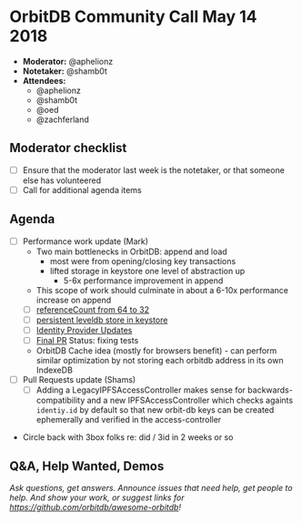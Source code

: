 # OrbitDB Community Call May 14 2018

- **Moderator:** @aphelionz
- **Notetaker:** @shamb0t
- **Attendees:**
    - @aphelionz
    - @shamb0t
    - @oed
    - @zachferland
    

## Moderator checklist

- [ ] Ensure that the moderator last week is the notetaker, or that someone else has volunteered
- [ ] Call for additional agenda items

## Agenda
- [ ] Performance work update (Mark)
    - Two main bottlenecks in OrbitDB: append and load
        - most were from opening/closing key transactions
        - lifted storage in keystore one level of abstraction up
            - 5-6x performance improvement in append
    - This scope of work should culminate in about a 6-10x performance increase on append
    - [ ] [referenceCount from 64 to 32](https://github.com/orbitdb/orbit-db-store/pull/55)
    - [ ] [persistent leveldb store in keystore](https://github.com/orbitdb/orbit-db-keystore/pull/30)
    - [ ] [Identity Provider Updates](https://github.com/orbitdb/orbit-db-identity-provider/pull/29)
    - [ ] [Final PR](https://github.com/orbitdb/orbit-db/pull/623) Status: fixing tests
    - OrbitDB Cache idea (mostly for browsers benefit) - can perform similar optimization by not storing each orbitdb address in its own IndexeDB
- [ ] Pull Requests update (Shams)
    - [ ] Adding a LegacyIPFSAccessController makes sense for backwards-compatibility and a new IPFSAccessController which checks againts `identiy.id` by default so that new orbit-db keys can be created ephemerally and verified in the access-controller
- Circle back with 3box folks re: did / 3id in 2 weeks or so

## Q&A, Help Wanted, Demos
_Ask questions, get answers. Announce issues that need help, get people to help. And show your work, or suggest links for https://github.com/orbitdb/awesome-orbitdb!_

<!-- After each call, it is the responsibility of the notetaker to save the last version of the notes in a file in orbitdb/welcome/meeting-notes, by opening a branch and submitting a PR. Then, post in the Gitter that the call is over, especially if it was a short call. -->
